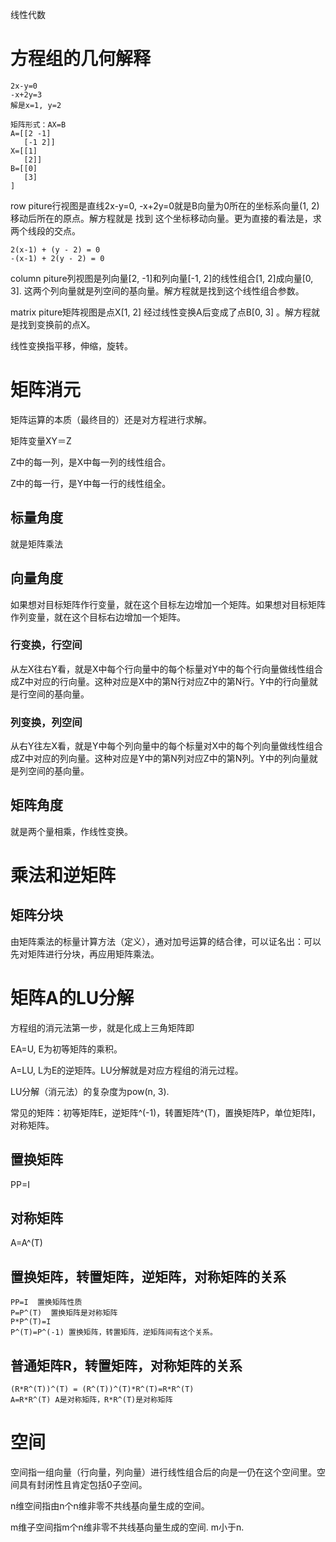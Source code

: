 线性代数

# 方程组的几何解释

```
2x-y=0
-x+2y=3
解是x=1, y=2

```

```
矩阵形式：AX=B
A=[[2 -1]
   [-1 2]]
X=[[1]
   [2]]
B=[[0]
   [3]
]
```



row piture行视图是直线2x-y=0, -x+2y=0就是B向量为0所在的坐标系向量(1, 2)移动后所在的原点。解方程就是 找到 这个坐标移动向量。更为直接的看法是，求两个线段的交点。

```
2(x-1) + (y - 2) = 0
-(x-1) + 2(y - 2) = 0
```

column piture列视图是列向量[2, -1]和列向量[-1, 2]的线性组合[1, 2]成向量[0, 3]. 这两个列向量就是列空间的基向量。解方程就是找到这个线性组合参数。

matrix piture矩阵视图是点X[1, 2] 经过线性变换A后变成了点B[0, 3] 。解方程就是找到变换前的点X。

线性变换指平移，伸缩，旋转。

# 矩阵消元

矩阵运算的本质（最终目的）还是对方程进行求解。

矩阵变量XY＝Z

Z中的每一列，是X中每一列的线性组合。

Z中的每一行，是Y中每一行的线性组全。

## 标量角度

就是矩阵乘法

## 向量角度

如果想对目标矩阵作行变量，就在这个目标左边增加一个矩阵。如果想对目标矩阵作列变量，就在这个目标右边增加一个矩阵。

### 行变换，行空间

从左X往右Y看，就是X中每个行向量中的每个标量对Y中的每个行向量做线性组合成Z中对应的行向量。这种对应是X中的第N行对应Z中的第N行。Y中的行向量就是行空间的基向量。

### 列变换，列空间

从右Y往左X看，就是Y中每个列向量中的每个标量对X中的每个列向量做线性组合成Z中对应的列向量。这种对应是Y中的第N列对应Z中的第N列。Y中的列向量就是列空间的基向量。

## 矩阵角度

就是两个量相乘，作线性变换。

# 乘法和逆矩阵

## 矩阵分块

由矩阵乘法的标量计算方法（定义），通对加号运算的结合律，可以证名出：可以先对矩阵进行分块，再应用矩阵乘法。

# 矩阵A的LU分解

方程组的消元法第一步，就是化成上三角矩阵即

EA=U, E为初等矩阵的乘积。

A=LU, L为E的逆矩阵。LU分解就是对应方程组的消元过程。

LU分解（消元法）的复杂度为pow(n, 3).

常见的矩阵：初等矩阵E，逆矩阵^(-1)，转置矩阵^(T)，置换矩阵P，单位矩阵I，对称矩阵。

## 置换矩阵

PP=I

## 对称矩阵

A=A^(T)

## 置换矩阵，转置矩阵，逆矩阵，对称矩阵的关系

```
PP=I  置换矩阵性质
P=P^(T)  置换矩阵是对称矩阵
P*P^(T)=I
P^(T)=P^(-1) 置换矩阵，转置矩阵，逆矩阵间有这个关系。
```

## 普通矩阵R，转置矩阵，对称矩阵的关系

```
(R*R^(T))^(T) = (R^(T))^(T)*R^(T)=R*R^(T)
A=R*R^(T) A是对称矩阵，R*R^(T)是对称矩阵
```

# 空间

空间指一组向量（行向量，列向量）进行线性组合后的向是一仍在这个空间里。空间具有封闭性且肯定包括0子空间。

n维空间指由n个n维非零不共线基向量生成的空间。

m维子空间指m个n维非零不共线基向量生成的空间. m小于n.

